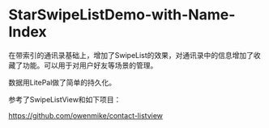 # StarSwipeListDemo-with-Name-Index
在带索引的通讯录基础上，增加了SwipeList的效果，对通讯录中的信息增加了收藏了功能。可以用于对用户好友等场景的管理。
   
   数据用LitePal做了简单的持久化。
   
   参考了SwipeListView和如下项目：
   
   https://github.com/owenmike/contact-listview



